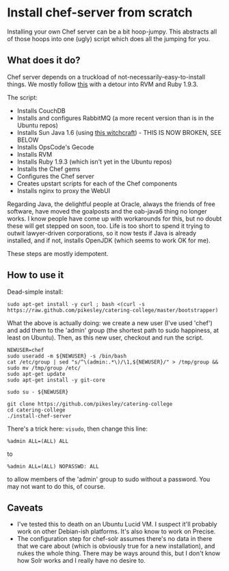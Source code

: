 Install chef-server from scratch
================================

Installing your own Chef server can be a bit hoop-jumpy. This abstracts all of those hoops into one (ugly) script which does all the jumping for you.

What does it do?
----------------

Chef server depends on a truckload of not-necessarily-easy-to-install things. We mostly follow [this](http://wiki.opscode.com/display/chef/Installing+Chef+Server+Manually) with a detour into RVM and Ruby 1.9.3.

The script:

+ Installs CouchDB
+ Installs and configures RabbitMQ (a more recent version than is in the Ubuntu repos)
+ Installs Sun Java 1.6 (using [this witchcraft](https://github.com/flexiondotorg/oab-java6)) - THIS IS NOW BROKEN, SEE BELOW
+ Installs OpsCode's Gecode
+ Installs RVM
+ Installs Ruby 1.9.3 (which isn't yet in the Ubuntu repos)
+ Installs the Chef gems
+ Configures the Chef server
+ Creates upstart scripts for each of the Chef components
+ Installs nginx to proxy the WebUI

Regarding Java, the delightful people at Oracle, always the friends of free software, have moved the goalposts and the oab-java6 thing no longer works. I know people have come up with workarounds for this, but no doubt these will get stepped on soon, too. Life is too short to spend it trying to outwit lawyer-driven corporations, so it now tests if Java is already installed, and if not, installs OpenJDK (which seems to work OK for me).

These steps are mostly idempotent.

How to use it
-------------

Dead-simple install:

    sudo apt-get install -y curl ; bash <(curl -s https://raw.github.com/pikesley/catering-college/master/bootstrapper) 

What the above is actually doing: we create a new user (I've used 'chef') and add them to the 'admin' group (the shortest path to sudo happiness, at least on Ubuntu). Then, as this new user, checkout and run the script.

    NEWUSER=chef
    sudo useradd -m ${NEWUSER} -s /bin/bash
    cat /etc/group | sed "s/^\(admin:.*\)/\1,${NEWUSER}/" > /tmp/group && sudo mv /tmp/group /etc/
    sudo apt-get update
    sudo apt-get install -y git-core

    sudo su - ${NEWUSER} 

    git clone https://github.com/pikesley/catering-college
    cd catering-college
    ./install-chef-server

There's a trick here: `visudo`, then change this line:

    %admin ALL=(ALL) ALL

to

    %admin ALL=(ALL) NOPASSWD: ALL

to allow members of the 'admin' group to sudo without a password. You may not want to do this, of course.

Caveats
-------

+ I've tested this to death on an Ubuntu Lucid VM. I suspect it'll probably work on other Debian-ish platforms. It's also know to work on Precise.
+ The configuration step for chef-solr assumes there's no data in there that we care about (which is obviously true for a new installation), and nukes the whole thing. There may be ways around this, but I don't know how Solr works and I really have no desire to.

